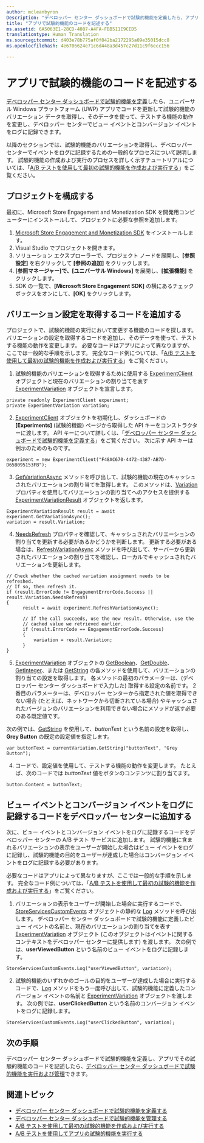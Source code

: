 ```yaml
---
author: mcleanbyron
Description: "デベロッパー センター ダッシュボードで試験的機能を定義したら、アプリでその試験的機能のコードを記述できます。"
title: "アプリで試験的機能のコードを記述する"
ms.assetid: 6A5063E1-28CD-4087-A4FA-FBB511E9CED5
translationtype: Human Translation
ms.sourcegitcommit: d403e78b775af0f842ba2172295a09e35015dcc8
ms.openlocfilehash: 4e6706624e71c6d448a3d457c27d11c9f6ecc156

---
```


# アプリで試験的機能のコードを記述する

[デベロッパー センター ダッシュボードで試験的機能を定義](define-your-experiment-in-the-dev-center-dashboard.md)したら、ユニバーサル Windows プラットフォーム (UWP) アプリでコードを更新して試験的機能のバリエーション データを取得し、そのデータを使って、テストする機能の動作を変更し、デベロッパー センターでビュー イベントとコンバージョン イベントをログに記録できます。

以降のセクションでは、試験的機能のバリエーションを取得し、デベロッパー センターでイベントをログに記録するための一般的なプロセスについて説明します。 試験的機能の作成および実行のプロセスを詳しく示すチュートリアルについては、「[A/B テストを使用して最初の試験的機能を作成および実行する](create-and-run-your-first-experiment-with-a-b-testing.md)」をご覧ください。

## プロジェクトを構成する

最初に、Microsoft Store Engagement and Monetization SDK を開発用コンピューターにインストールして、プロジェクトに必要な参照を追加します。

1. [Microsoft Store Engagement and Monetization SDK](http://aka.ms/store-em-sdk) をインストールします。
2. Visual Studio でプロジェクトを開きます。
3. ソリューション エクスプローラーで、プロジェクト ノードを展開し、**[参照設定]** を右クリックして **[参照の追加]** をクリックします。
3. **[参照マネージャー]**で、**[ユニバーサル Windows]** を展開し、**[拡張機能]** をクリックします。
4. SDK の一覧で、**[Microsoft Store Engagement SDK]** の横にあるチェック ボックスをオンにして、**[OK]** をクリックします。

## バリエーション設定を取得するコードを追加する

プロジェクトで、試験的機能の実行において変更する機能のコードを探します。 バリエーションの設定を取得するコードを追加し、そのデータを使って、テストする機能の動作を変更します。 必要なコードはアプリによって異なりますが、ここでは一般的な手順を示します。 完全なコード例については、「[A/B テストを使用して最初の試験的機能を作成および実行する](create-and-run-your-first-experiment-with-a-b-testing.md)」をご覧ください。

1. 試験的機能のバリエーションを取得するために使用する [ExperimentClient](https://msdn.microsoft.com/library/windows/apps/microsoft.services.store.engagement.experimentclient.aspx) オブジェクトと現在のバリエーションの割り当てを表す [ExperimentVariation](https://msdn.microsoft.com/library/windows/apps/microsoft.services.store.engagement.experimentvariation.aspx) オブジェクトを宣言します。
```CSharp
private readonly ExperimentClient experiment;
private ExperimentVariation variation;
```

2. [ExperimentClient](https://msdn.microsoft.com/library/windows/apps/microsoft.services.store.engagement.experimentclient.aspx) オブジェクトを初期化し、ダッシュボードの **[Experiments]** (試験的機能) ページから取得した API キーをコンストラクターに渡します。 API キーについて詳しくは、「[デベロッパー センター ダッシュボードで試験的機能を定義する](define-your-experiment-in-the-dev-center-dashboard.md#generate-an-api-key)」をご覧ください。 次に示す API キーは例示のためのものです。
```CSharp
experiment = new ExperimentClient("F48AC670-4472-4387-AB7D-D65B095153FB");
```

3. [GetVariationAsync](https://msdn.microsoft.com/library/windows/apps/microsoft.services.store.engagement.experimentclient.getvariationasync.aspx) メソッドを呼び出して、試験的機能の現在のキャッシュされたバリエーションの割り当てを取得します。 このメソッドは、[Variation](https://msdn.microsoft.com/library/windows/apps/microsoft.services.store.engagement.experimentvariationresult.variation.aspx) プロパティを使用してバリエーションの割り当てへのアクセスを提供する [ExperimentVariationResult](https://msdn.microsoft.com/library/windows/apps/microsoft.services.store.engagement.experimentvariationresult.aspx) オブジェクトを返します。
```CSharp
ExperimentVariationResult result = await experiment.GetVariationAsync();
variation = result.Variation;
```

4. [NeedsRefresh](https://msdn.microsoft.com/library/windows/apps/microsoft.services.store.engagement.experimentvariation.needsrefresh.aspx) プロパティを確認して、キャッシュされたバリエーションの割り当てを更新する必要があるかどうかを判断します。 更新する必要がある場合は、[RefreshVariationAsync](https://msdn.microsoft.com/library/windows/apps/microsoft.services.store.engagement.experimentclient.refreshvariationasync.aspx) メソッドを呼び出して、サーバーから更新されたバリエーションの割り当てを確認し、ローカルでキャッシュされたバリエーションを更新します。
```CSharp
// Check whether the cached variation assignment needs to be refreshed.
// If so, then refresh it.
if (result.ErrorCode != EngagementErrorCode.Success || result.Variation.NeedsRefresh)
{
      result = await experiment.RefreshVariationAsync();

      // If the call succeeds, use the new result. Otherwise, use the
      // cached value we retrieved earlier.
      if (result.ErrorCode == EngagementErrorCode.Success)
      {
          variation = result.Variation;
      }
}
```

5. [ExperimentVariation](https://msdn.microsoft.com/library/windows/apps/microsoft.services.store.engagement.experimentvariation.aspx) オブジェクトの [GetBoolean](https://msdn.microsoft.com/library/windows/apps/microsoft.services.store.engagement.experimentvariation.getboolean.aspx)、[GetDouble](https://msdn.microsoft.com/library/windows/apps/microsoft.services.store.engagement.experimentvariation.getdouble.aspx)、[GetInteger](https://msdn.microsoft.com/library/windows/apps/microsoft.services.store.engagement.experimentvariation.getinteger.aspx)、または [GetString](https://msdn.microsoft.com/library/windows/apps/microsoft.services.store.engagement.experimentvariation.getstring.aspx) の各メソッドを使用して、バリエーションの割り当ての設定を取得します。 各メソッドの最初のパラメーターは、(デベロッパー センター ダッシュボードで入力した) 取得する設定の名前です。 2 番目のパラメーターは、デベロッパー センターから指定された値を取得できない場合 (たとえば、ネットワークから切断されている場合) やキャッシュされたバージョンのバリエーションを利用できない場合にメソッドが返す必要のある既定値です。

  次の例では、[GetString](https://msdn.microsoft.com/library/windows/apps/microsoft.services.store.engagement.experimentvariation.getstring.aspx) を使用して、*buttonText* という名前の設定を取得し、**Grey Button** の既定の設定値を指定します。
```CSharp
var buttonText = currentVariation.GetString("buttonText", "Grey Button");
```
4. コードで、設定値を使用して、テストする機能の動作を変更します。 たとえば、次のコードでは *buttonText* 値をボタンのコンテンツに割り当てます。
```CSharp
button.Content = buttonText;
```

## ビュー イベントとコンバージョン イベントをログに記録するコードをデベロッパー センターに追加する

次に、ビュー イベントとコンバージョン イベントをログに記録するコードをデベロッパー センターの A/B テスト サービスに追加します。 試験的機能に含まれるバリエーションの表示をユーザーが開始した場合はビュー イベントをログに記録し、試験的機能の目的をユーザーが達成した場合はコンバージョン イベントをログに記録する必要があります。

必要なコードはアプリによって異なりますが、ここでは一般的な手順を示します。 完全なコード例については、「[A/B テストを使用して最初の試験的機能を作成および実行する](create-and-run-your-first-experiment-with-a-b-testing.md)」をご覧ください。

1. バリエーションの表示をユーザーが開始した場合に実行するコードで、[StoreServicesCustomEvents](https://msdn.microsoft.com/library/windows/apps/microsoft.services.store.engagement.storeservicescustomevents.aspx) オブジェクトの静的な [Log](https://msdn.microsoft.com/library/windows/apps/microsoft.services.store.engagement.storeservicescustomevents.log.aspx) メソッドを呼び出します。 デベロッパー センター ダッシュボードで試験的機能に定義したビュー イベントの名前と、現在のバリエーションの割り当てを表す [ExperimentVariation](https://msdn.microsoft.com/library/windows/apps/microsoft.services.store.engagement.experimentvariation.aspx) オブジェクト (このオブジェクトはイベントに関するコンテキストをデベロッパー センターに提供します) を渡します。 次の例では、**userViewedButton** という名前のビュー イベントをログに記録します。
```CSharp
StoreServicesCustomEvents.Log("userViewedButton", variation);
```
2. 試験的機能のいずれかのゴールの目的をユーザーが達成した場合に実行するコードで、[Log](https://msdn.microsoft.com/library/windows/apps/microsoft.services.store.engagement.storeservicescustomevents.log.aspx) メソッドをもう一度呼び出して、試験的機能に定義したコンバージョン イベントの名前と [ExperimentVariation](https://msdn.microsoft.com/library/windows/apps/microsoft.services.store.engagement.experimentvariation.aspx) オブジェクトを渡します。 次の例では、**userClickedButton** という名前のコンバージョン イベントをログに記録します。
```CSharp
StoreServicesCustomEvents.Log("userClickedButton", variation);
```

## 次の手順

デベロッパー センター ダッシュボードで試験的機能を定義し、アプリでその試験的機能のコードを記述したら、[デベロッパー センター ダッシュボードで試験的機能を実行および管理](manage-your-experiment.md)できます。

## 関連トピック

  * [デベロッパー センター ダッシュボードで試験的機能を定義する](define-your-experiment-in-the-dev-center-dashboard.md)
  * [デベロッパー センター ダッシュボードで試験的機能を管理する](manage-your-experiment.md)
  * [A/B テストを使用して最初の試験的機能を作成および実行する](create-and-run-your-first-experiment-with-a-b-testing.md)
  * [A/B テストを使用してアプリの試験的機能を実行する](run-app-experiments-with-a-b-testing.md)



<!--HONumber=Jun16_HO4-->


